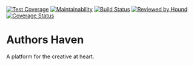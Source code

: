 [![Test Coverage](https://api.codeclimate.com/v1/badges/2bb56012e8cc4943108b/test_coverage)](https://codeclimate.com/github/andela/ah-frontend-zeus/test_coverage)
[![Maintainability](https://api.codeclimate.com/v1/badges/2bb56012e8cc4943108b/maintainability)](https://codeclimate.com/github/andela/ah-frontend-zeus/maintainability)
[![Build Status](https://travis-ci.org/andela/ah-frontend-zeus.svg?branch=ch-update-travis-162163125)](https://travis-ci.org/andela/ah-frontend-zeus)
[![Reviewed by Hound](https://img.shields.io/badge/Reviewed_by-Hound-8E64B0.svg)](https://houndci.com)
[![Coverage Status](https://coveralls.io/repos/github/andela/ah-frontend-zeus/badge.svg?branch=develop)](https://coveralls.io/github/andela/ah-frontend-zeus?branch=develop)
# Authors Haven
A platform for the creative at heart.